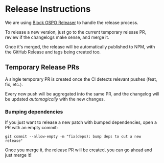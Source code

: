 # Release Instructions

We are using [Block OSPO Releaser](https://github.com/block/ospo/tree/main/actions/releaser) to handle the release process.

To release a new version, just go to the current temporary release PR, review if the changelogs make sense, and merge it.

Once it's merged, the release will be automatically published to NPM, with the GitHub Release and tags being created too.

## Temporary Release PRs

A single temporary PR is created once the CI detects relevant pushes (feat, fix, etc.).

Every new push will be aggregated into the same PR, and the changelog will be updated _automagically_ with the new changes.

### Bumping dependencies

If you just want to release a new patch with bumped dependencies, open a PR with an empty commit:

`git commit --allow-empty -m "fix(deps): bump deps to cut a new release"`

Once you merge it, the release PR will be created, you can go ahead and just merge it!
